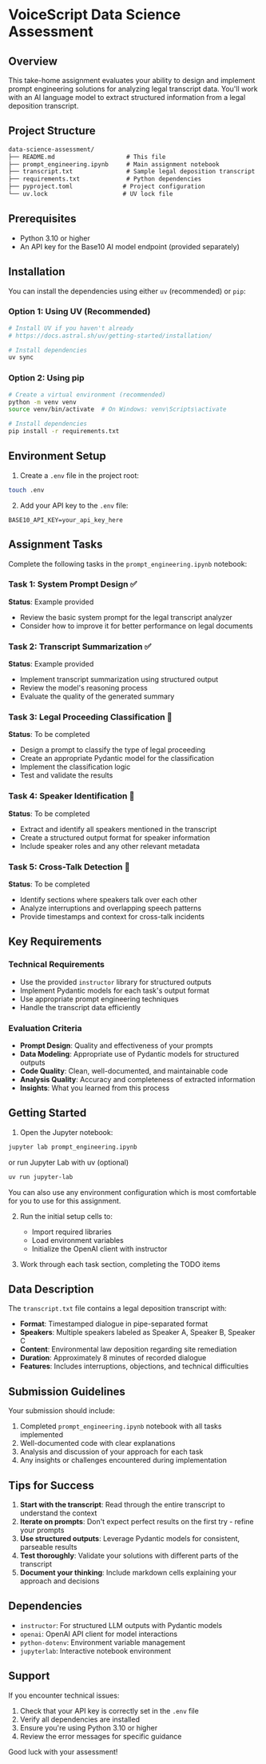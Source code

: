 # VoiceScript Data Science Assessment

## Overview

This take-home assignment evaluates your ability to design and implement prompt engineering solutions for analyzing legal transcript data. You'll work with an AI language model to extract structured information from a legal deposition transcript.

## Project Structure

```txt
data-science-assessment/
├── README.md                    # This file
├── prompt_engineering.ipynb     # Main assignment notebook
├── transcript.txt               # Sample legal deposition transcript
├── requirements.txt             # Python dependencies
├── pyproject.toml              # Project configuration
└── uv.lock                     # UV lock file
```

## Prerequisites

- Python 3.10 or higher
- An API key for the Base10 AI model endpoint (provided separately)

## Installation

You can install the dependencies using either `uv` (recommended) or `pip`:

### Option 1: Using UV (Recommended)

```bash
# Install UV if you haven't already
# https://docs.astral.sh/uv/getting-started/installation/

# Install dependencies
uv sync
```

### Option 2: Using pip

```bash
# Create a virtual environment (recommended)
python -m venv venv
source venv/bin/activate  # On Windows: venv\Scripts\activate

# Install dependencies
pip install -r requirements.txt
```

## Environment Setup

1. Create a `.env` file in the project root:

```bash
touch .env
```

2. Add your API key to the `.env` file:

```
BASE10_API_KEY=your_api_key_here
```

## Assignment Tasks

Complete the following tasks in the `prompt_engineering.ipynb` notebook:

### Task 1: System Prompt Design ✅

**Status**: Example provided

- Review the basic system prompt for the legal transcript analyzer
- Consider how to improve it for better performance on legal documents

### Task 2: Transcript Summarization ✅

**Status**: Example provided

- Implement transcript summarization using structured output
- Review the model's reasoning process
- Evaluate the quality of the generated summary

### Task 3: Legal Proceeding Classification 🔄

**Status**: To be completed

- Design a prompt to classify the type of legal proceeding
- Create an appropriate Pydantic model for the classification
- Implement the classification logic
- Test and validate the results

### Task 4: Speaker Identification 🔄

**Status**: To be completed

- Extract and identify all speakers mentioned in the transcript
- Create a structured output format for speaker information
- Include speaker roles and any other relevant metadata

### Task 5: Cross-Talk Detection 🔄

**Status**: To be completed

- Identify sections where speakers talk over each other
- Analyze interruptions and overlapping speech patterns
- Provide timestamps and context for cross-talk incidents

## Key Requirements

### Technical Requirements

- Use the provided `instructor` library for structured outputs
- Implement Pydantic models for each task's output format
- Use appropriate prompt engineering techniques
- Handle the transcript data efficiently

### Evaluation Criteria

- **Prompt Design**: Quality and effectiveness of your prompts
- **Data Modeling**: Appropriate use of Pydantic models for structured outputs
- **Code Quality**: Clean, well-documented, and maintainable code
- **Analysis Quality**: Accuracy and completeness of extracted information
- **Insights**: What you learned from this process

## Getting Started

1. Open the Jupyter notebook:

```bash
jupyter lab prompt_engineering.ipynb
```

or run Jupyter Lab with uv (optional)

```bash
uv run jupyter-lab
```

You can also use any environment configuration which is most comfortable for you to use for this assignment.

2. Run the initial setup cells to:
   - Import required libraries
   - Load environment variables
   - Initialize the OpenAI client with instructor

3. Work through each task section, completing the TODO items

## Data Description

The `transcript.txt` file contains a legal deposition transcript with:

- **Format**: Timestamped dialogue in pipe-separated format
- **Speakers**: Multiple speakers labeled as Speaker A, Speaker B, Speaker C
- **Content**: Environmental law deposition regarding site remediation
- **Duration**: Approximately 8 minutes of recorded dialogue
- **Features**: Includes interruptions, objections, and technical difficulties

## Submission Guidelines

Your submission should include:

1. Completed `prompt_engineering.ipynb` notebook with all tasks implemented
2. Well-documented code with clear explanations
3. Analysis and discussion of your approach for each task
4. Any insights or challenges encountered during implementation

## Tips for Success

1. **Start with the transcript**: Read through the entire transcript to understand the context
2. **Iterate on prompts**: Don't expect perfect results on the first try - refine your prompts
3. **Use structured outputs**: Leverage Pydantic models for consistent, parseable results
4. **Test thoroughly**: Validate your solutions with different parts of the transcript
5. **Document your thinking**: Include markdown cells explaining your approach and decisions

## Dependencies

- `instructor`: For structured LLM outputs with Pydantic models
- `openai`: OpenAI API client for model interactions
- `python-dotenv`: Environment variable management
- `jupyterlab`: Interactive notebook environment

## Support

If you encounter technical issues:

1. Check that your API key is correctly set in the `.env` file
2. Verify all dependencies are installed
3. Ensure you're using Python 3.10 or higher
4. Review the error messages for specific guidance

Good luck with your assessment!
